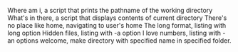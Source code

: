 Where am i, a script that prints the pathname of the working directory
What's in there, a script that displays contents of current directory
There's no place like home, navigating to user's home
The long format, listing with long option
Hidden files, listing with -a option
I love numbers, listing with -an options
welcome, make directory with specified name in specified folder.
